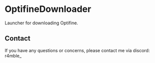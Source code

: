 # OptifineDownloader

Launcher for downloading Optifine.

## Contact

If you have any questions or concerns, please contact me via discord: r4mble_
